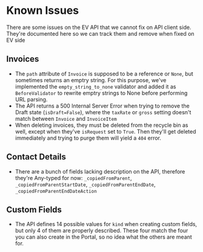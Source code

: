 # Known Issues

There are some issues on the EV API that we cannot fix on API client side. They're documented
here so we can track them and remove when fixed on EV side

## Invoices

- The `path` attribute of `Invoice` is supposed to be a reference or `None`, but sometimes returns an emptry string. For this purpose, we've implemented the `empty_string_to_none` validator and added it as `BeforeValidator` to rewrite emptry strings to None before performing URL parsing.
- The API returns a 500 Internal Server Error when trying to remove the Draft state (`isDraft=False`), where the `taxRate` or `gross` setting doesn't match between `Invoice` and `InvoiceItem`
- When deleting invoices, they must be deleted from the recycle bin as well, except when they've `isRequest` set to `True`. Then they'll get deleted immediately and trying to purge them will yield a `404` error.

## Contact Details

- There are a bunch of fields lacking description on the API, therefore they're Any-typed for now: `_copiedFromParent`, `_copiedFromParentStartDate`, `_copiedFromParentEndDate`, `_copiedFromParentEndDateAction`

## Custom Fields

- The API defines 14 possible values for `kind` when creating custom fields, but only 4 of them are properly described. These four match the four you can also create in the Portal, so no idea what the others are meant for.